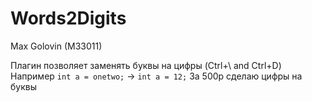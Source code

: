 # Words2Digits

Max Golovin (M33011)

Плагин позволяет заменять буквы на цифры (Ctrl+\ and Ctrl+D)  
Например ```int a = onetwo;``` -> ```int a = 12;```
За 500р сделаю цифры на буквы

